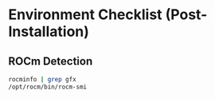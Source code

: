 # Environment Checklist (Post-Installation)

## ROCm Detection
```bash
rocminfo | grep gfx
/opt/rocm/bin/rocm-smi
